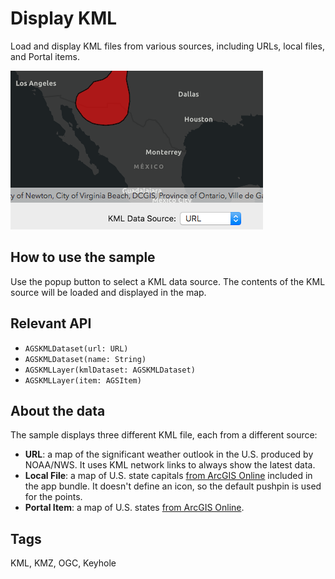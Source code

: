 # Display KML

Load and display KML files from various sources, including URLs, local files, and Portal items.

![](image1.png)

## How to use the sample

Use the popup button to select a KML data source. The contents of the KML source will be loaded and displayed in the map. 

## Relevant API

* `AGSKMLDataset(url: URL)`
* `AGSKMLDataset(name: String)`
* `AGSKMLLayer(kmlDataset: AGSKMLDataset)`
* `AGSKMLLayer(item: AGSItem)`

## About the data

The sample displays three different KML file, each from a different source:

* **URL**: a map of the significant weather outlook in the U.S. produced by NOAA/NWS. It uses KML network links to always show the latest data.
* **Local File**: a map of U.S. state capitals [from ArcGIS Online](https://arcgisruntime.maps.arcgis.com/home/item.html?id=324e4742820e46cfbe5029ff2c32cb1f) included in the app bundle. It doesn't define an icon, so the default pushpin is used for the points.
* **Portal Item**: a map of U.S. states [from ArcGIS Online](https://arcgisruntime.maps.arcgis.com/home/item.html?id=9fe0b1bfdcd64c83bd77ea0452c76253).

## Tags

KML, KMZ, OGC, Keyhole
